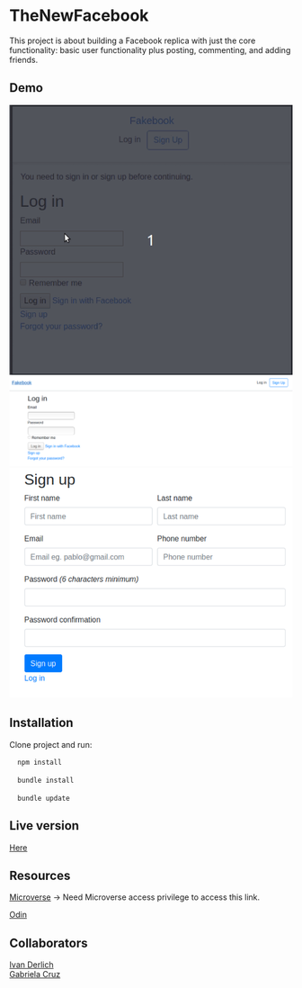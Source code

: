 # TheNewFacebook

This project is about building a Facebook replica with just the core functionality: basic user functionality plus posting, commenting, and adding friends.

## Demo

![](docs/usage.gif)
![](/docs/1.png)
![](/docs/2.png)

## Installation

  Clone project and run:

      npm install

      bundle install

      bundle update

## Live version

[Here](https://afternoon-wave-75260.herokuapp.com/)

## Resources

[Microverse](https://microverse.pathwright.com/library/fast-track-curriculum/69047/path/step/49736080/) -> Need Microverse access privilege to access this link.

[Odin ](https://www.theodinproject.com/courses/ruby-on-rails/lessons/final-project)

## Collaborators

[Ivan Derlich](https://github.com/IvanDerlich/) <br>
[Gabriela Cruz](https://github.com/ViriCruz/)
